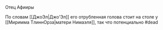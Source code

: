 Отец Афииры

По словам [[ДжоЭл|Джо'Эл]] его отрубленная голова стоит на столе у [[Миримма ТлиннОрза|матери Нимаэля]], так что потенциально #dead 